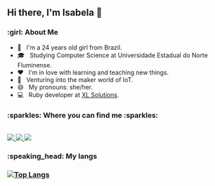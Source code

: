 <h2> Hi there, I'm Isabela 👋 </h2>

<h3> :girl: About Me </h3>

- :nail_care: &nbsp; I'm a 24 years old girl from Brazil.
- 🎓 &nbsp; Studying Computer Science at Universidade Estadual do Norte Fluminense.
- :hearts: &nbsp; I'm in love with learning and teaching new things.
- :wrench: &nbsp; Venturing into the maker world of IoT.
- 😄 &nbsp; My pronouns: she/her.
- :computer: &nbsp; Ruby developer at [XL Solutions](https://xl.solutions/).

<h3> :sparkles: Where you can find me :sparkles: </h3>

<p><br/>
  <a href="https://www.linkedin.com/in/isacoper/">
    <img src="https://img.shields.io/badge/linkedin-isabela-blue">
  </a>
  
  <a href="https://www.instagram.com/isacoper/">
    <img src="https://img.shields.io/badge/instagram-isacoper-blue">
  </a>
  
  <a href="https://www.twitter.com/bellamortt/">
    <img src="https://img.shields.io/badge/twitter-bellamortt-blue">
  </a>
</p>

<h3> :speaking_head: My langs <h3> 

[![Top Langs](https://github-readme-stats.vercel.app/api/top-langs/?username=isacoper&layout=compact)](https://github.com/anuraghazra/github-readme-stats)
